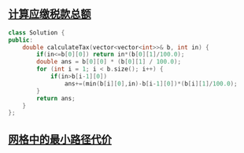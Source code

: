 ## [计算应缴税款总额](https://leetcode.cn/problems/calculate-amount-paid-in-taxes/)

~~~C++
class Solution {
public:
    double calculateTax(vector<vector<int>>& b, int in) {
        if(in<=b[0][0]) return in*(b[0][1]/100.0);
        double ans = b[0][0] * (b[0][1] / 100.0);
        for (int i = 1; i < b.size(); i++) {
        	if(in>b[i-1][0]) 
            	ans+=(min(b[i][0],in)-b[i-1][0])*(b[i][1]/100.0);
        }
        return ans;
    }
};
~~~

## [网格中的最小路径代价](https://leetcode.cn/problems/minimum-path-cost-in-a-grid/)

~~~C++
~~~

